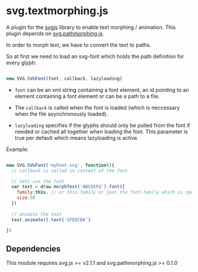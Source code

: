 # svg.textmorphing.js

A plugin for the [svgjs](https://github.com/svgdotjs/svg.js) library to enable text morphing / animation.
This plugin depends on [svg.pathmorphing.js](https://github.com/svgdotjs/svg.pathmorphing.js).

In order to morph text, we have to convert the text to paths.

So at first we need to load an svg-font which holds the path definition for every glyph:

```javascript

new SVG.SVGFont(font, callback, lazyloading)

```

 - `font` can be an xml string containing a font element, an id pointing to an element containing a font element or can be a path to a file.

 - The `callback` is called when the font is loaded (which is neccessary when the file asynchronously loaded).

 - `lazyloading` specifies if the glyphs should only be pulled from the font if needed or cached all together when loading the font.
   This parameter is true per default which means lazyloading is active.

Example:

```javascript

new SVG.SVGFont('myFont.svg', function(){
  // callback is called in context of the font

  // lets use the font
  var text = draw.morphText('ABCDEFG').font({
    family:this, // or this.family or just the font-family which is specified in the font
    size:50
  })
  
  // animate the text
  text.animate().text('GFEDCBA')

})

```

## Dependencies
This module requires svg.js >= v2.1.1 and svg.pathmorphing.js >= 0.1.0